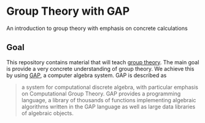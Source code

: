 # Group Theory with GAP
An introduction to group theory with emphasis on concrete calculations

## Goal
This repository contains material that will teach
[group theory][wikipedia.group-theory]. The main goal is provide a very concrete
understanding of group theory. We achieve this by using [GAP][gap], a computer
algebra system. GAP is described as 

> a system for computational discrete algebra, with particular emphasis on
> Computational Group Theory. GAP provides a programming language, a library of
> thousands of functions implementing algebraic algorithms written in the GAP
> language as well as large data libraries of algebraic objects. 

[wikipedia.group-theory]: https://en.wikipedia.org/wiki/Group_theory
[gap]: http://www.gap-system.org/
